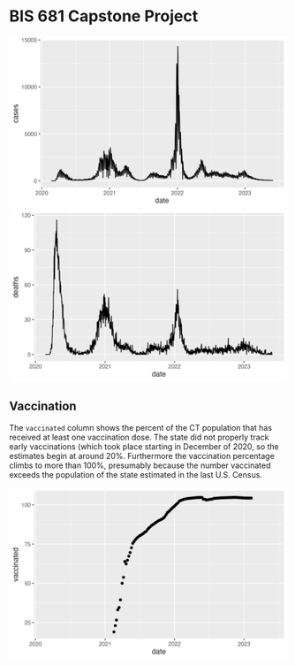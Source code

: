 # BIS 681 Capstone Project




![](img/cases.png)
![](img/deaths.png)

## Vaccination

The `vaccinated` column shows the percent of the CT population that has received at least one vaccination dose. The state did not properly track early vaccinations (which took place starting in December of 2020, so the estimates begin at around 20%. Furthermore the vaccination percentage climbs to more than 100%, presumably because the number vaccinated exceeds the population of the state estimated in the last U.S. Census.  

![](img/vaccinated.png)






